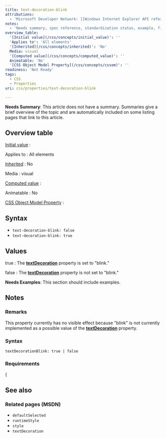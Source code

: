 ```yaml
---
title: text-decoration-blink
attributions:
  - 'Microsoft Developer Network: [[Windows Internet Explorer API reference](http://msdn.microsoft.com/en-us/library/ie/hh828809%28v=vs.85%29.aspx) Article]'
notes:
  - 'Needs summary, spec reference, standardization status, example, fix table coding in Notes, fix broken link'
overview_table:
  '[Initial value](/css/concepts/initial_value)': ''
  'Applies to': 'All elements'
  '[Inherited](/css/concepts/inherited)': 'No'
  Media: visual
  '[Computed value](/css/concepts/computed_value)': ''
  Animatable: 'No'
  '[CSS Object Model Property](/css/concepts/cssom)': ''
readiness: 'Not Ready'
tags:
  - CSS
  - Properties
uri: css/properties/text-decoration-blink

---
```

**Needs Summary**: This article does not have a summary. Summaries give a brief overview of the topic and are automatically included on some listing pages that link to this article.

## <span>Overview table</span>

[Initial value](/css/concepts/initial_value)
:

Applies to
:   All elements

[Inherited](/css/concepts/inherited)
:   No

Media
:   visual

[Computed value](/css/concepts/computed_value)
:

Animatable
:   No

[CSS Object Model Property](/css/concepts/cssom)
:

## <span>Syntax</span>

-   `text-decoration-blink: false`
-   `text-decoration-blink: true`

## <span>Values</span>

true
:   The [**textDecoration**](/css/properties/text-decoration) property is set to "blink."

false
:   The [**textDecoration**](/css/properties/text-decoration) property is not set to "blink."

**Needs Examples**: This section should include examples.

## <span>Notes</span>

### <span>Remarks</span>

This property currently has no visible effect because "blink" is not currently implemented as a possible value of the [**textDecoration**](/css/properties/text-decoration) property.

### <span>Syntax</span>

`textDecorationBlink: true | false`

### <span>Requirements</span>

{

## <span>See also</span>

### <span>Related pages (MSDN)</span>

-   `defaultSelected`
-   `runtimeStyle`
-   `style`
-   `textDecoration`
